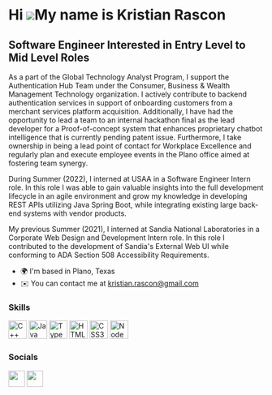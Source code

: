 Hi ![](https://user-images.githubusercontent.com/18350557/176309783-0785949b-9127-417c-8b55-ab5a4333674e.gif)My name is Kristian Rascon
=======================================================================================================================================

Software Engineer Interested in Entry Level to Mid Level Roles 
-----------------------------------------------------------------

As a part of the Global Technology Analyst Program, I support the Authentication Hub Team under the Consumer, Business & Wealth Management Technology organization. I actively contribute to backend authentication services in support of onboarding customers from a merchant services platform acquisition. Additionally, I have had the opportunity to lead a team to an internal hackathon final as the lead developer for a Proof-of-concept system that enhances proprietary chatbot intelligence that is currently pending patent issue. Furthermore, I take ownership in being a lead point of contact for Workplace Excellence and regularly plan and execute employee events in the Plano office aimed at fostering team synergy.

During Summer (2022), I interned at USAA in a Software Engineer Intern role. In this role I was able to gain valuable insights into the full development lifecycle in an agile environment and grow my knowledge in developing REST APIs utilizing Java Spring Boot, while integrating existing large back-end systems with vendor products. 

My previous Summer (2021), I interned at Sandia National Laboratories in a Corporate Web Design and Development Intern role. In this role I contributed to the development of Sandia's External Web UI while conforming to ADA Section 508 Accessibility Requirements.

* 🌍  I'm based in Plano, Texas
* ✉️  You can contact me at [kristian.rascon@gmail.com](mailto:kristian.rascon@gmail.com)

### Skills

<p align="left">
<a href="https://docs.microsoft.com/en-us/cpp/?view=msvc-170" target="_blank" rel="noreferrer"><img src="https://raw.githubusercontent.com/danielcranney/readme-generator/main/public/icons/skills/cplusplus-colored.svg" width="36" height="36" alt="C++" /></a>
<a href="https://www.oracle.com/java/" target="_blank" rel="noreferrer"><img src="https://raw.githubusercontent.com/danielcranney/readme-generator/main/public/icons/skills/java-colored.svg" width="36" height="36" alt="Java" /></a>
<a href="https://www.typescriptlang.org/" target="_blank" rel="noreferrer"><img src="https://raw.githubusercontent.com/danielcranney/readme-generator/main/public/icons/skills/typescript-colored.svg" width="36" height="36" alt="TypeScript" /></a>
<a href="https://developer.mozilla.org/en-US/docs/Glossary/HTML5" target="_blank" rel="noreferrer"><img src="https://raw.githubusercontent.com/danielcranney/readme-generator/main/public/icons/skills/html5-colored.svg" width="36" height="36" alt="HTML5" /></a>
<a href="https://www.w3.org/TR/CSS/#css" target="_blank" rel="noreferrer"><img src="https://raw.githubusercontent.com/danielcranney/readme-generator/main/public/icons/skills/css3-colored.svg" width="36" height="36" alt="CSS3" /></a>
<a href="https://nodejs.org/en/" target="_blank" rel="noreferrer"><img src="https://raw.githubusercontent.com/danielcranney/readme-generator/main/public/icons/skills/nodejs-colored.svg" width="36" height="36" alt="NodeJS" /></a>
</p>

### Socials

<p align="left"> <a href="https://www.github.com/kristianrascon/" target="_blank" rel="noreferrer"><img src="https://raw.githubusercontent.com/danielcranney/readme-generator/main/public/icons/socials/github.svg" width="32" height="32" /></a> <a href="https://www.linkedin.com/in/kristian-rascon-1ba0b31aa/" target="_blank" rel="noreferrer"><img src="https://raw.githubusercontent.com/danielcranney/readme-generator/main/public/icons/socials/linkedin.svg" width="32" height="32" /></a></p>
